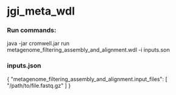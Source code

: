 # jgi_meta_wdl

### Run commands:
java -jar cromwell.jar run metagenome_filtering_assembly_and_alignment.wdl -i inputs.son

### inputs.json
{
  "metagenome_filtering_assembly_and_alignment.input_files": [
    "/path/to/file.fastq.gz"
  ]
}
